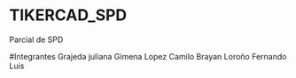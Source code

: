 # TIKERCAD_SPD
Parcial de SPD

#Integrantes
Grajeda juliana Gimena
Lopez Camilo Brayan
Loroño Fernando Luis
